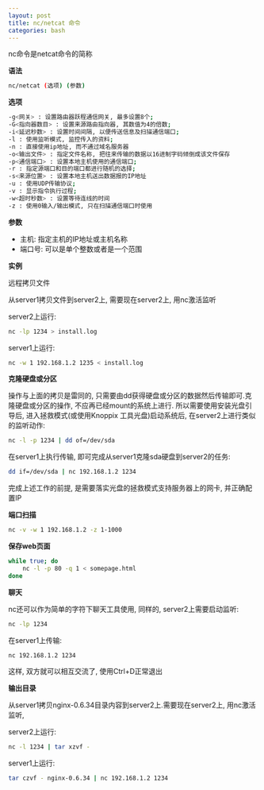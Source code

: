 ```yaml
---
layout: post
title: nc/netcat 命令
categories: bash
---
```


nc命令是netcat命令的简称

**语法**

```bash
nc/netcat (选项) (参数)
```

**选项**

```bash
-g<网关> : 设置路由器跃程通信网关, 最多设置8个;
-G<指向器数目> : 设置来源路由指向器, 其数值为4的倍数;
-i<延迟秒数> : 设置时间间隔, 以便传送信息及扫描通信端口;
-l : 使用监听模式, 监控传入的资料;
-n : 直接使用ip地址, 而不通过域名服务器
-o<输出文件> : 指定文件名称, 把往来传输的数据以16进制字码倾倒成该文件保存
-p<通信端口> : 设置本地主机使用的通信端口;
-r : 指定源端口和目的端口都进行随机的选择;
-s<来源位置> : 设置本地主机送出数据报的IP地址
-u : 使用UDP传输协议;
-v : 显示指令执行过程;
-w<超时秒数> : 设置等待连线的时间
-z : 使用0输入/输出模式, 只在扫描通信端口时使用
```

**参数**

* 主机: 指定主机的IP地址或主机名称
* 端口号: 可以是单个整数或者是一个范围

**实例**

远程拷贝文件

从server1拷贝文件到server2上, 需要现在server2上, 用nc激活监听

server2上运行:

```bash
nc -lp 1234 > install.log
```

server1上运行:

```bash
nc -w 1 192.168.1.2 1235 < install.log
```

**克隆硬盘或分区**

操作与上面的拷贝是雷同的, 只需要由dd获得硬盘或分区的数据然后传输即可.克隆硬盘或分区的操作, 不应再已经mount的系统上进行. 所以需要使用安装光盘引导后, 进入拯救模式(或使用Knoppix 工具光盘)启动系统后, 在server2上进行类似的监听动作:

```bash
nc -l -p 1234 | dd of=/dev/sda
```

在server1上执行传输, 即可完成从server1克隆sda硬盘到server2的任务:

```bash
dd if=/dev/sda | nc 192.168.1.2 1234
```

完成上述工作的前提, 是需要落实光盘的拯救模式支持服务器上的网卡, 并正确配置IP

**端口扫描**

```bash
nc -v -w 1 192.168.1.2 -z 1-1000
```

**保存web页面**

```bash
while true; do
	nc -l -p 80 -q 1 < somepage.html
done
```

**聊天**

nc还可以作为简单的字符下聊天工具使用, 同样的, server2上需要启动监听:

```bash
nc -lp 1234
```

在server1上传输:

```bash
nc 192.168.1.2 1234
```

这样, 双方就可以相互交流了, 使用Ctrl+D正常退出

**输出目录**

从server1拷贝nginx-0.6.34目录内容到server2上.需要现在server2上, 用nc激活监听, 

server2上运行:

```bash
nc -l 1234 | tar xzvf -
```

server1上运行:

```bash
tar czvf - nginx-0.6.34 | nc 192.168.1.2 1234
```

